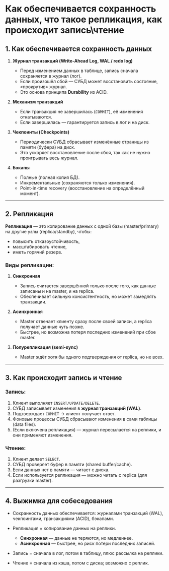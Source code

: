 # Как обеспечивается сохранность данных, что такое репликация, как происходит запись\чтение

## 1. Как обеспечивается сохранность данных

1. **Журнал транзакций (Write-Ahead Log, WAL / redo log)**

    * Перед изменением данных в таблице, запись сначала сохраняется в журнал (лог).
    * Если произошёл сбой — СУБД может восстановить состояние, «прокрутив» журнал.
    * Это основа принципа **Durability** из ACID.

2. **Механизм транзакций**

    * Если транзакция не завершилась (`COMMIT`), её изменения откатываются.
    * Если завершилась — гарантируется запись в лог и на диск.

3. **Чекпоинты (Checkpoints)**

    * Периодически СУБД сбрасывает изменённые страницы из памяти (буфера) на диск.
    * Это ускоряет восстановление после сбоя, так как не нужно проигрывать весь журнал.

4. **Бэкапы**

    * Полные (полная копия БД).
    * Инкрементальные (сохраняются только изменения).
    * Point-in-time recovery (восстановление на определённый момент).

---

## 2. Репликация

**Репликация** — это копирование данных с одной базы (master/primary) на другие узлы (replica/standby), чтобы:

* повысить отказоустойчивость,
* масштабировать чтение,
* иметь горячий резерв.

### Виды репликации:

1. **Синхронная**

    * Запись считается завершённой только после того, как данные записаны и на master, и на replica.
    * Обеспечивает сильную консистентность, но может замедлять транзакции.

2. **Асинхронная**

    * Master отвечает клиенту сразу после своей записи, а replica получает данные чуть позже.
    * Быстрее, но возможна потеря последних изменений при сбое master.

3. **Полурепликация (semi-sync)**

    * Master ждёт хотя бы одного подтверждения от replica, но не всех.

---

## 3. Как происходит запись и чтение

### Запись:

1. Клиент выполняет `INSERT/UPDATE/DELETE`.
2. СУБД записывает изменения в **журнал транзакций (WAL)**.
3. Подтверждает `COMMIT` → клиент получает ответ.
4. Фоновые процессы СУБД сбрасывают изменения в сами таблицы (data files).
5. (Если включена репликация) — журнал пересылается на реплики, и они применяют изменения.

### Чтение:

1. Клиент делает `SELECT`.
2. СУБД проверяет буфер в памяти (shared buffer/cache).
3. Если данных нет в памяти — читает с диска.
4. Если используется репликация — можно читать с replica (для разгрузки master).

---

## 4. Выжимка для собеседования

* Сохранность данных обеспечивается: журналами транзакций (WAL), чекпоинтами, транзакциями (ACID), бэкапами.
* Репликация = копирование данных на реплики.

    * **Синхронная** — данные не теряются, но медленнее.
    * **Асинхронная** — быстрее, но риск потери последних записей.
* Запись = сначала в лог, потом в таблицу, плюс рассылка на реплики.
* Чтение = сначала из кэша, потом с диска; возможно с реплик.
